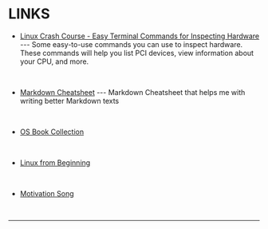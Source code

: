# LINKS

* [Linux Crash Course - Easy Terminal Commands for Inspecting Hardware](https://youtu.be/oGyJr-iUwt8?si=59V2boc0XfmlFekg) --- 
Some easy-to-use commands you can use to inspect hardware. 
These commands will help you list PCI devices, view information about your CPU, and more.
<br>

* [Markdown Cheatsheet](https://github.com/adam-p/markdown-here/wiki/Markdown-Cheatsheet) --- Markdown Cheatsheet that helps me with writing better Markdown texts
<br>

* [OS Book Collection](https://www.os-book.com/OS10/)
<br>

* [Linux from Beginning](https://youtu.be/wBp0Rb-ZJak)
<br>

* [Motivation Song](https://www.youtube.com/watch?v=dQw4w9WgXcQ&pp=ygUXbmV2ZXIgZ29ubmEgZ2l2ZSB5b3UgdXA%3D)
<br>
<hr>
